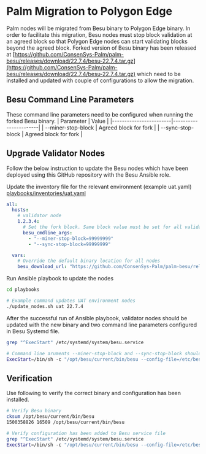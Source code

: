 
# Palm Migration to Polygon Edge
Palm nodes will be migrated from Besu binary to Polygon Edge binary. In order to facilitate this migration, Besu nodes must stop block validation at an agreed block so that Polygon Edge nodes can start validating blocks beyond the agreed block. Forked version of Besu binary has been released at [https://github.com/ConsenSys-Palm/palm-besu/releases/download/22.7.4/besu-22.7.4.tar.gz](https://github.com/ConsenSys-Palm/palm-besu/releases/download/22.7.4/besu-22.7.4.tar.gz) which need to be installed and updated with couple of configurations to allow the migration.

## Besu Command Line Parameters
These command line parameters need to be configured when running the forked Besu binary.
| Parameter              |        Value          |
|------------------------|-----------------------|
| --miner-stop-block     | Agreed block for fork |
| --sync-stop-block      | Agreed block for fork |


## Upgrade Validator Nodes
Follow the below instruction to update the Besu nodes which have been deployed using this GitHub repository with the Besu Ansible role.

Update the inventory file for the relevant environment (example uat.yaml)
[playbooks/inventories/uat.yaml](playbooks/inventories/uat.yaml)
```yaml
all:
  hosts:
    # validator node
    1.2.3.4:
      # Set the fork block. Same block value must be set for all validators
      besu_cmdline_args:
        - "--miner-stop-block=99999999"
        - "--sync-stop-block=99999999"

  vars:
    # Override the default binary location for all nodes
    besu_download_url: "https://github.com/ConsenSys-Palm/palm-besu/releases/download/22.7.4/besu-22.7.4.tar.gz"
```

Run Ansible playbook to update the nodes
```bash
cd playbooks

# Example command updates UAT environment nodes
./update_nodes.sh uat 22.7.4
```

After the successful run of Ansible playbook, validator nodes should be updated with the new binary and two command line parameters configured in Besu Systemd file.

```bash
grep "^ExecStart" /etc/systemd/system/besu.service

# Command line aruments --miner-stop-block and --sync-stop-block should be appended to start command with the appropriate block number
ExecStart=/bin/sh -c "/opt/besu/current/bin/besu --config-file=/etc/besu/config.toml --miner-stop-block=99999999 --sync-stop-block=99999999 >> /var/log/besu/besu.log 2>&1"`
```

## Verification
Use following to verify the correct binary and configuration has been installed.

```bash
# Verify Besu binary
cksum /opt/besu/current/bin/besu
1500358826 16509 /opt/besu/current/bin/besu

# Verify configuration has been added to Besu service file
grep "^ExecStart" /etc/systemd/system/besu.service
ExecStart=/bin/sh -c "/opt/besu/current/bin/besu --config-file=/etc/besu/config.toml --miner-stop-block=99999999 --sync-stop-block=99999999 >> /var/log/besu/besu.log 2>&1"
```
